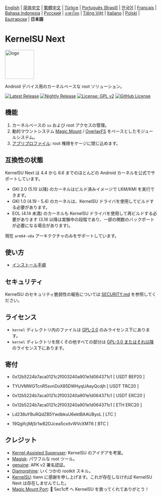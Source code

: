 [English](README.md) | [简体中文](README_CN.md) | [繁體中文](README_TW.md) | [Türkçe](README_TR.md) | [Português (Brasil)](README_PT-BR.md) | [한국어](README_KO.md) | [Français](README_FR.md) | [Bahasa Indonesia](README_ID.md) | [Русский](README_RU.md) | [ภาษาไทย](README_TH.md) | [Tiếng Việt](README_VI.md) | [Italiano](README_IT.md) | [Polski](README_PL.md) | [Български](README_BG.md)  | **日本語**

# KernelSU Next

<img src="/assets/kernelsu_next.png" style="width: 96px;" alt="logo">

Android デバイス用のカーネルベースな root ソリューション。

[![Latest Release](https://img.shields.io/github/v/release/KernelSU-Next/KernelSU-Next?label=Release&logo=github)](https://github.com/KernelSU-Next/KernelSU-Next/releases/latest)
[![Nightly Release](https://img.shields.io/badge/Nightly%20Release-gray?logo=hackthebox&logoColor=fff)](https://nightly.link/KernelSU-Next/KernelSU-Next/workflows/build-manager-ci/next/Manager)
[![License: GPL v2](https://img.shields.io/badge/License-GPL%20v2-orange.svg?logo=gnu)](https://www.gnu.org/licenses/old-licenses/gpl-2.0.en.html)
[![GitHub License](https://img.shields.io/github/license/KernelSU-Next/KernelSU-Next?logo=gnu)](/LICENSE)

## 機能

1. カーネルベースの `su` および root アクセスの管理。
2. 動的マウントシステム [Magic Mount](https://topjohnwu.github.io/Magisk/details.html#magic-mount) / [OverlayFS](https://en.wikipedia.org/wiki/OverlayFS) をベースとしたモジュールシステム。
3. [アプリプロファイル](https://kernelsu.org/guide/app-profile.html): root 権限をケージに閉じ込めます。

## 互換性の状態

KernelSU Next は 4.4 から 6.6 までのほとんどの Android カーネルを公式でサポートしています。
 - GKI 2.0 (5.10 以降) のカーネルはビルド済みイメージで LKM/KMI を実行できます。
 - GKI 1.0 (4.19 - 5.4) のカーネルは、KernelSU ドライバを使用してビルドする必要があります。
 - EOL (4.14 未満) のカーネルも KernelSU ドライバを使用して再ビルドする必要があります (3.18 以降は実験中の段階であり、一部の関数のバックポートが必要になる場合があります)。

現在 `arm64-v8a` アーキテクチャのみをサポートしています。

## 使い方

- [インストール手順](https://ksunext.org/internals/installation.html)

## セキュリティ

KernelSU のセキュリティ脆弱性の報告については [SECURITY.md](/SECURITY.md) を参照してください。

## ライセンス

- `kernel` ディレクトリ内のファイルは [GPL-2.0](https://www.gnu.org/licenses/old-licenses/gpl-2.0.ja.html) のみライセンス下にあります。
- `kernel` ディレクトリを除くその他すべての部分は [GPL-3.0 またはそれ以降](https://www.gnu.org/licenses/gpl-3.0.html) のライセンス下にあります。

## 寄付

- 0x12b5224b7aca0121c2f003240a901e1d064371c1 [ USDT BEP20 ]

- TYUVMWGTcnR5svnDoX85DWHyqUAeyQcdjh [ USDT TRC20 ]

- 0x12b5224b7aca0121c2f003240a901e1d064371c1 [ USDT ERC20 ]

- 0x12b5224b7aca0121c2f003240a901e1d064371c1 [ ETH ERC20 ]

- Ld238uYBuRQdZB5YwdbkuU6ektBAAUByoL [ LTC ]

- 19QgifcjMjSr1wB2DJcea5cxitvWVcXMT6 [ BTC ]

## クレジット

- [Kernel-Assisted Superuser](https://git.zx2c4.com/kernel-assisted-superuser/about/): KernelSU のアイデアを考案。
- [Magisk](https://github.com/topjohnwu/Magisk): パワフルな root ツール。
- [genuine](https://github.com/brevent/genuine/): APK v2 署名認証。
- [Diamorphine](https://github.com/m0nad/Diamorphine): いくつかの rootkit スキル。
- [KernelSU](https://github.com/tiann/KernelSU): tiann に感謝を申し上げます。これが存在しなければ KernelSU Next は存在しませんでした。
- [Magic Mount Port](https://github.com/5ec1cff/KernelSU/blob/main/userspace/ksud/src/magic_mount.rs): 💜 5ec1cff へ KernelSU を救ってくれてありがとう！

